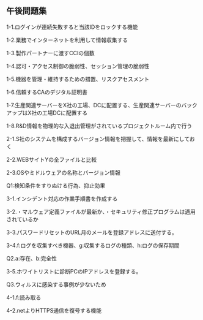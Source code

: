 ## 午後問題集

1-1.ログインが連続失敗すると当該IDをロックする機能

1-2.業務でインターネットを利用して情報収集する

1-3.製作パートナーに渡すCCIの個数

1-4.認可・アクセス制御の脆弱性、セッション管理の脆弱性

1-5.機器を管理・維持するための措置、リスクアセスメント

1-6.信頼するCAのデジタル証明書

1-7.生産関連サーバーをX社の工場、DCに配置する、生産関連サーバーのバックアップはX社の工場DCに配置する

1-8.R&D情報を物理的な入退出管理がされているプロジェクトルーム内で行う

2-1.S社のシステムを構成するバージョン情報を把握して、情報を最新にしておく

2-2.WEBサイトYの全ファイルと比較

2-3.OSやミドルウェアの名称とバージョン情報

Q1:検知条件をすりぬける行為、抑止効果

3-1.インシデント対応の作業手順書を作成する

3-2.・マルウェア定義ファイルが最新か、・セキュリティ修正プログラムは適用されているか

3-3.パスワードリセットのURL月のメールを登録アドレスに送付する。

3-4.f:ログを収集すべき機器、g:収集するログの種類、h:ログの保存期間

Q2.a:存在、b:完全性

3-5.ホワイトリストに診断PCのIPアドレスを登録する。

Q3.ウィルスに感染する事例が少ないため

4-1.f:読み取る

4-2.netよりHTTPS通信を復号する機能
